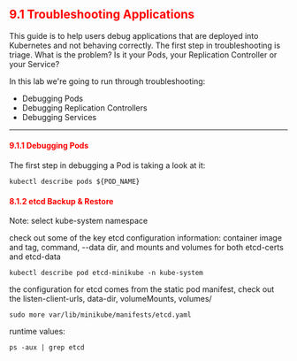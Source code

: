 ## <font color='red'> 9.1 Troubleshooting Applications </font>
This guide is to help users debug applications that are deployed into Kubernetes and not behaving correctly.
The first step in troubleshooting is triage. What is the problem? Is it your Pods, your Replication Controller or your Service?

In this lab we're going to run through troubleshooting:
* Debugging Pods
* Debugging Replication Controllers
* Debugging Services

---

#### <font color='red'> 9.1.1 Debugging Pods </font>
The first step in debugging a Pod is taking a look at it:
```
kubectl describe pods ${POD_NAME}
```

#### <font color='red'> 8.1.2 etcd Backup & Restore </font>
Note: select kube-system namespace

check out some of the key etcd configuration information:
container image and tag, command, --data dir, and mounts and volumes for both etcd-certs and etcd-data
```
kubectl describe pod etcd-minikube -n kube-system
```
the configuration for etcd comes from the static pod manifest, check out the listen-client-urls, data-dir, volumeMounts, volumes/
```
sudo more var/lib/minikube/manifests/etcd.yaml
```
runtime values:
```
ps -aux | grep etcd
```